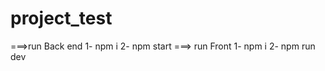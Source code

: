 # project_test
===>run Back end
    1- npm i 
    2- npm start
===> run Front
    1- npm i
    2- npm run dev
